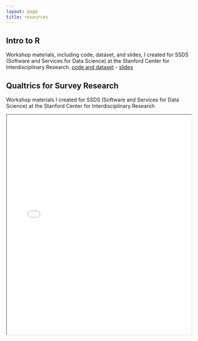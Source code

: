 ```yaml
---
layout: page
title: resources
---
```

## Intro to R
Workshop materials, including code, dataset, and slides, I created for SSDS (Software and Services for Data Science) at the Stanford Center for Interdisciplinary Research.
[code and dataset](https://github.com/angelahe101/R-workshop/blob/main/Intro%20to%20R%20workshop.zip) - 
[slides](https://github.com/angelahe101/R-workshop/blob/main/Intro%20to%20R%20workshop%20slides.pdf)

## Qualtrics for Survey Research
Workshop materials I created for SSDS (Software and Services for Data Science) at the Stanford Center for Interdisciplinary Research
<iframe src="/assets/AH_Qualtrics workshop slides.pdf" width="100%" height="600px"></iframe>
